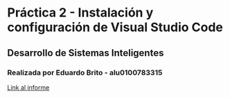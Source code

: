 # Práctica 2 - Instalación y configuración de Visual Studio Code
## Desarrollo de Sistemas Inteligentes
### Realizada por Eduardo Brito - alu0100783315

[Link al informe](https://ull-esit-inf-dsi-2021.github.io/ull-esit-inf-dsi-20-21-prct01-iaas-eduardobritosan/)